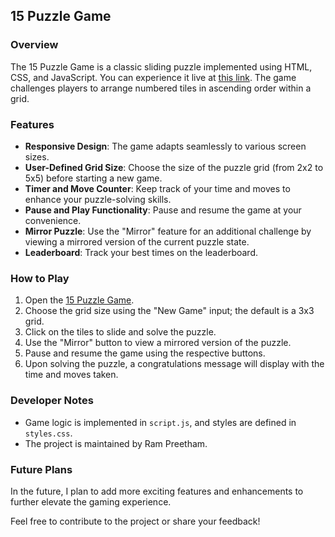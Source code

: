 ## 15 Puzzle Game

### Overview
The 15 Puzzle Game is a classic sliding puzzle implemented using HTML, CSS, and JavaScript. You can experience it live at [this link](https://rampreethamkanchi.github.io/kshitij-task-15-puzzle/). The game challenges players to arrange numbered tiles in ascending order within a grid.

### Features
- **Responsive Design**: The game adapts seamlessly to various screen sizes.
- **User-Defined Grid Size**: Choose the size of the puzzle grid (from 2x2 to 5x5) before starting a new game.
- **Timer and Move Counter**: Keep track of your time and moves to enhance your puzzle-solving skills.
- **Pause and Play Functionality**: Pause and resume the game at your convenience.
- **Mirror Puzzle**: Use the "Mirror" feature for an additional challenge by viewing a mirrored version of the current puzzle state.
- **Leaderboard**: Track your best times on the leaderboard.

### How to Play
1. Open the [15 Puzzle Game](https://rampreethamkanchi.github.io/kshitij-task-15-puzzle/).
2. Choose the grid size using the "New Game" input; the default is a 3x3 grid.
3. Click on the tiles to slide and solve the puzzle.
4. Use the "Mirror" button to view a mirrored version of the puzzle.
5. Pause and resume the game using the respective buttons.
6. Upon solving the puzzle, a congratulations message will display with the time and moves taken.

### Developer Notes
- Game logic is implemented in `script.js`, and styles are defined in `styles.css`.
- The project is maintained by Ram Preetham.

### Future Plans
In the future, I plan to add more exciting features and enhancements to further elevate the gaming experience.

Feel free to contribute to the project or share your feedback!
